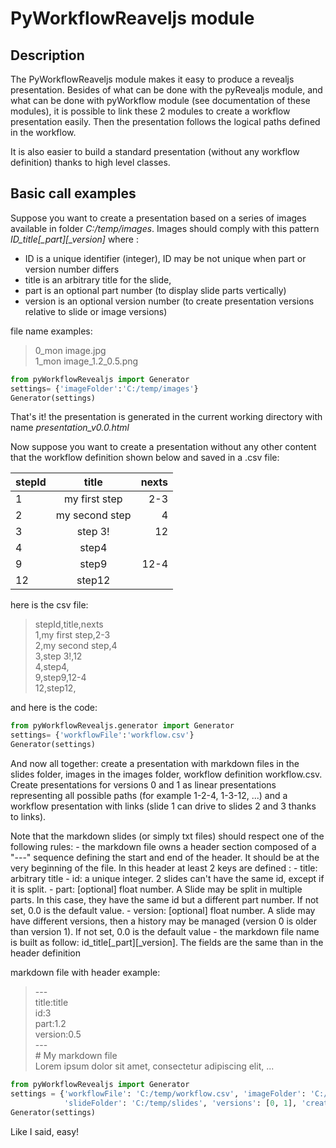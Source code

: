# PyWorkflowReaveljs module

## Description

The PyWorkflowReaveljs module makes it easy to produce a revealjs presentation. Besides of what can be done with the pyRevealjs module, and what can be done with  pyWorkflow module (see documentation of these modules), it is possible to link these 2 modules to create a workflow presentation easily. Then the presentation follows the logical paths defined in the workflow. 

It is also easier to build a standard presentation (without any workflow definition) thanks to high level classes.

## Basic call examples

Suppose you want to create a presentation based on a series of images available in folder *C:/temp/images*. Images should comply with this pattern *ID_title[_part][_version]* where :
- ID is a unique identifier (integer), ID may be not unique when part or version number differs
- title is an arbitrary title for the slide,
- part is an optional part number (to display slide parts vertically)
- version is an optional version number (to create presentation versions relative to slide or image versions)

file name examples:
>0_mon image.jpg  
1_mon image_1.2_0.5.png

```python
from pyWorkflowRevealjs import Generator
settings= {'imageFolder':'C:/temp/images'}
Generator(settings)
```
That's it! the presentation is generated in the current working directory with name *presentation_v0.0.html*

Now suppose you want to create a presentation without any other content that the workflow definition shown below and saved in a .csv file:  

|stepId|title|nexts|
|:---|:---:|---:|
|1|my first step|2-3|
|2|my second step|4|
|3|step 3!|12|
|4|step4||
|9|step9|12-4|
|12|step12||

here is the csv file:  
>stepId,title,nexts  
1,my first step,2-3  
2,my second step,4  
3,step 3!,12  
4,step4,  
9,step9,12-4  
12,step12,  

and here is the code:
```python
from pyWorkflowRevealjs.generator import Generator
settings= {'workflowFile':'workflow.csv'}
Generator(settings)
```

And now all together: create a presentation with markdown files in the slides folder, images in the images folder, workflow definition workflow.csv. Create presentations for versions 0 and 1 as linear presentations representing all possible paths (for example 1-2-4, 1-3-12, ...) and a workflow presentation with links (slide 1 can drive to slides 2 and 3 thanks to links).

Note that the markdown slides (or simply txt files) should respect one of the following rules:
    - the markdown file owns a header section composed of a "---" sequence defining the start and end of the header. It should be at the very beginning of the file.
    In this header at least 2 keys are defined :
        - title: arbitrary title
        - id: a unique integer. 2 slides can't have the same id, except if it is split.
        - part: [optional] float number. A Slide may be split in multiple parts. In this case, they have the same id but a different part number. If not set, 0.0 is the default value.
        - version: [optional] float number. A slide may have different versions, then a history may be managed (version 0 is older than version 1). If not set, 0.0 is the default value
    - the markdown file name is built as follow: id_title[_part][_version]. The fields are the same than in the header definition

markdown file with header example:
>\---  
title:title  
id:3  
part:1.2  
version:0.5  
\---  
\# My markdown file  
Lorem ipsum dolor sit amet, consectetur adipiscing elit, ...


```python
from pyWorkflowRevealjs import Generator
settings = {'workflowFile': 'C:/temp/workflow.csv', 'imageFolder': 'C:/temp/images', 'outputFolder': 'C:/temp/pres',
            'slideFolder': 'C:/temp/slides', 'versions': [0, 1], 'createLinearPresentations': True, 'createWorkflowPresentation': True}
Generator(settings)
```

Like I said, easy!